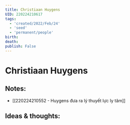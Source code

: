 ```yaml
---
title: Christiaan Huygens
UID: 220224210617
tags:
  - 'created/2022/Feb/24'
  - 'seed'
  - 'permanent/people'
birth:
death:
publish: False
---
```

# Christiaan Huygens

## Notes:
- [[220224210552 - Huygens đưa ra lý thuyết lực ly tâm]]

## Ideas & thoughts:
